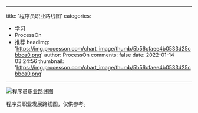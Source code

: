 
---
title: '程序员职业路线图'
categories: 
 - 学习
 - ProcessOn
 - 推荐
headimg: 'https://img.processon.com/chart_image/thumb/5b56cfaee4b0533d25cbbca0.png'
author: ProcessOn
comments: false
date: 2022-01-14 03:24:56
thumbnail: 'https://img.processon.com/chart_image/thumb/5b56cfaee4b0533d25cbbca0.png'
---

<div>   
<img class="thumb" alt="程序员职业路线图" src="https://img.processon.com/chart_image/thumb/5b56cfaee4b0533d25cbbca0.png" referrerpolicy="no-referrer">
<p>程序员职业发展路线图，仅供参考。</p>  
</div>
            